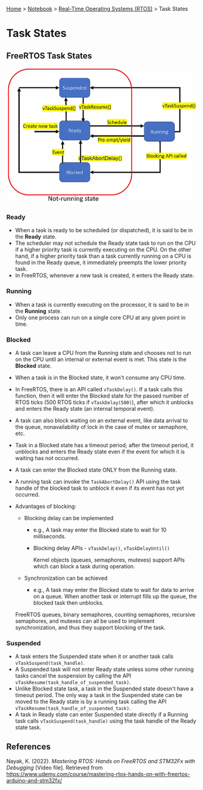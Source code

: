 <a href="../../">Home</a> > <a href="../notebook">Notebook</a> > <a href="./">Real-Time Operating Systems (RTOS)</a> > Task States

# Task States



## FreeRTOS Task States



<img src="./img/freertos-task-states.png" alt="freertos-task-states" width="600">



### Ready 

* When a task is ready to be scheduled (or dispatched), it is said to be in the **Ready** state.
* The scheduler may not schedule the Ready state task to run on the CPU if a higher priority task is currently executing on the CPU. On the other hand, if a higher priority task than a task currently running on a CPU is found in the Ready queue, it immediately preempts the lower priority task. 
* In FreeRTOS, whenever a new task is created, it enters the Ready state.

### Running

* When a task is currently executing on the processor, it is said to be in the **Running** state.
* Only one process can run on a single core CPU at any given point in time.

### Blocked

* A task can leave a CPU from the Running state and chooses not to run on the CPU until an internal or external event is met. This state is the **Blocked** state.

* When a task is in the Blocked state, it won't consume any CPU time.

* In FreeRTOS, there is an API called `vTaskDelay()`. If a task calls this function, then it will enter the Blocked state for the passed number of RTOS ticks (500 RTOS ticks if `vTaskDelay(500)`), after which it unblocks and enters the Ready state (an internal temporal event).

* A task can also block waiting on an external event, like data arrival to the queue, nonavailability of lock in the case of mutex or semaphore, etc.

* Task in a Blocked state has a timeout period; after the timeout period, it unblocks and enters the Ready state even if the event for which it is waiting has not occurred. 

* A task can enter the Blocked state ONLY from the Running state.

* A running task can invoke the `TaskAbortDelay()` API using the task handle of the blocked task to unblock it even if its event has not yet occurred.

* Advantages of blocking:

  * Blocking delay can be implemented

    * e.g., A task may enter the Blocked state to wait for 10 milliseconds.

    * Blocking delay APIs - `vTaskDelay()`, `vTaskDelayUntil()`

      Kernel objects (queues, semaphores, mutexes) support APIs which can block a task during operation.

  * Synchronization can be achieved

    * e.g., A task may enter the Blocked state to wait for data to arrive on a queue. When another task or interrupt fills up the queue, the blocked task then unblocks.

  FreeRTOS queues, binary semaphores, counting semaphores, recursive semaphores, and mutexes can all be used to implement synchronization, and thus they support blocking of the task.

### Suspended

* A task enters the Suspended state when it or another task calls `vTaskSuspend(task_handle)`.
* A Suspended task will not enter Ready state unless some other running tasks cancel the suspension by calling the API `vTaskResume(task_handle_of_suspended_task)`.
* Unlike Blocked state task, a task in the Suspended state doesn't have a timeout period. The only way a task in the Suspended state can be moved to the Ready state is by a running task calling the API `vTaskResume(task_handle_of_suspended_task)`.
* A task in Ready state can enter Suspended state directly if a Running task calls `vTaskSuspend(task_handle)` using the task handle of the Ready state task.





## References

Nayak, K. (2022). *Mastering RTOS: Hands on FreeRTOS and STM32Fx with Debugging* [Video file]. Retrieved from https://www.udemy.com/course/mastering-rtos-hands-on-with-freertos-arduino-and-stm32fx/


